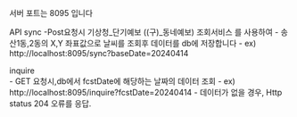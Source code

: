 서버 포트는 8095 입니다



API
  sync 
    -Post요청시 기상청_단기예보 ((구)_동네예보) 조회서비스 를 사용하여
    - 송산1동,2동의 X,Y 좌표값으로 날씨를 조회후 데이터를 db에 저장합니다
    - ex) http://localhost:8095/sync?baseDate=20240414

  inquire  
    - GET 요청시,db에서 fcstDate에 해당하는 날짜의 데이터 조회
    - ex) http://localhost:8095/inquire?fcstDate=20240414
    - 데이터가 없을 경우, Http status 204 오류를 응답.


    

